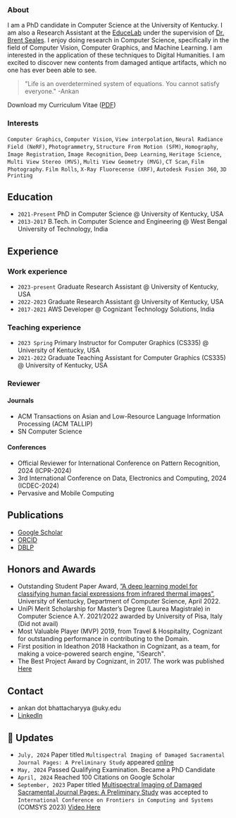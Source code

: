 ### About

I am a PhD candidate in Computer Science at the University of Kentucky. I am also a Research Assistant at the [EduceLab](https://educelab.engr.uky.edu/directory) under the supervision of [Dr. Brent Seales](https://educelab.engr.uky.edu/w-brent-seales). I enjoy doing research in Computer Science, specifically in the field of Computer Vision, Computer Graphics, and Machine Learning. I am interested in the application of these techniques to Digital Humanities. I am excited to discover new contents from damaged antique artifacts, which no one has ever been able to see. 

>"Life is an overdetermined system of equations. You cannot satisfy everyone."
>-Ankan


Download my Curriculum Vitae ([PDF](abh-curriculum-vitae.pdf))

### Interests

`Computer Graphics`, `Computer Vision`, `View interpolation`, `Neural Radiance Field (NeRF)`, `Photogrammetry`, `Structure From Motion (SFM)`, `Homography`, `Image Registration`, `Image Recognition`, `Deep Learning`, `Heritage Science`, `Multi View Stereo (MVS)`, `Multi View Geometry (MVG)`, `CT Scan`, `Film Photography`. `Film Rolls`, `X-Ray Fluorecense (XRF)`, `Autodesk Fusion 360`, `3D Printing`

## Education
- `2021-Present` PhD in Computer Science @ University of Kentucky, USA
- `2013-2017` B.Tech. in Computer Science and Engineering @ West Bengal University of Technology, India

## Experience
### Work experience
- `2023-present` Graduate Research Assistant @ University of Kentucky, USA
- `2022-2023` Graduate Research Assistant @ University of Kentucky, USA
- `2017-2021` AWS Developer @ Cognizant Technology Solutions, India

### Teaching experience
- `2023 Spring` Primary Instructor for Computer Graphics (CS335) @ University of Kentucky, USA
- `2021-2022` Graduate Teaching Assistant for Computer Graphics (CS335) @ University of Kentucky, USA
  
### Reviewer
#### Journals
- ACM Transactions on Asian and Low-Resource Language Information Processing (ACM TALLIP)
- SN Computer Science
  
#### Conferences
- Official Reviewer for International Conference on Pattern Recognition, 2024 (ICPR-2024)
- 3rd International Conference on Data, Electronics and Computing, 2024 (ICDEC-2024)
- Pervasive and Mobile Computing

## Publications
- [Google Scholar](https://scholar.google.co.in/citations?user=oGPRM7gAAAAJ&hl=en)
- [ORCID](https://orcid.org/0000-0002-5399-8703)
- [DBLP](https://dblp.org/pid/220/8851.html)

## Honors and Awards
- Outstanding Student Paper Award, [”A deep learning model for classifying human facial expressions from infrared
thermal images”](https://www.nature.com/articles/s41598-021-99998-z), University of Kentucky, Department of Computer Science, April 2022.
-  UniPi Merit Scholarship for Master’s Degree (Laurea Magistrale) in Computer Science A.Y. 2021/2022 awarded by
University of Pisa, Italy (Did not avail)
-  Most Valuable Player (MVP) 2019, from Travel & Hospitality, Cognizant for outstanding performance in contributing to the Domain.
- First position in Ideathon 2018 Hackathon in Cognizant, as a team, for making a voice-powered search engine, "iSearch".
- The Best Project Award by Cognizant, in 2017. The work was published [Here](https://link.springer.com/article/10.1007/s00521-019-04518-w)

## Contact
- ankan dot bhattacharyya @uky.edu
- [LinkedIn](https://www.linkedin.com/in/ankancs94/)

## 🚀 Updates
- `July, 2024` Paper titled `Multispectral Imaging of Damaged Sacramental Journal Pages: A Preliminary Study` appeared [online](https://link.springer.com/chapter/10.1007/978-981-97-2614-1_47)
- `May, 2024` Passed Qualifying Examination. Became a PhD Candidate
- `April, 2024` Reached 100 Citations on Google Scholar
- `September, 2023` Paper titled [Multispectral Imaging of Damaged Sacramental Journal Pages: A Preliminary Study](assets/MSIScreenRecord.mp4) was accepted to `International Conference on Frontiers in Computing and Systems` (COMSYS 2023) [Video Here](https://youtu.be/3Wxl4kPCYxs?si=F3gaY6VPzTGTtTcN)
